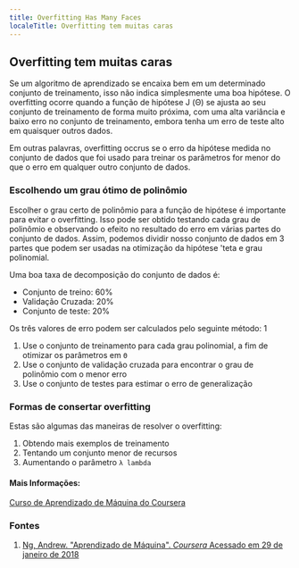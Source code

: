 ```yaml
---
title: Overfitting Has Many Faces
localeTitle: Overfitting tem muitas caras
---
```

## Overfitting tem muitas caras

Se um algoritmo de aprendizado se encaixa bem em um determinado conjunto de treinamento, isso não indica simplesmente uma boa hipótese. O overfitting ocorre quando a função de hipótese J (Θ) se ajusta ao seu conjunto de treinamento de forma muito próxima, com uma alta variância e baixo erro no conjunto de treinamento, embora tenha um erro de teste alto em quaisquer outros dados.

Em outras palavras, overfitting occrus se o erro da hipótese medida no conjunto de dados que foi usado para treinar os parâmetros for menor do que o erro em qualquer outro conjunto de dados.

### Escolhendo um grau ótimo de polinômio

Escolher o grau certo de polinômio para a função de hipótese é importante para evitar o overfitting. Isso pode ser obtido testando cada grau de polinômio e observando o efeito no resultado do erro em várias partes do conjunto de dados. Assim, podemos dividir nosso conjunto de dados em 3 partes que podem ser usadas na otimização da hipótese 'teta e grau polinomial.

Uma boa taxa de decomposição do conjunto de dados é:

*   Conjunto de treino: 60%
*   Validação Cruzada: 20%
*   Conjunto de teste: 20%

Os três valores de erro podem ser calculados pelo seguinte método: 1

1.  Use o conjunto de treinamento para cada grau polinomial, a fim de otimizar os parâmetros em `Θ`
2.  Use o conjunto de validação cruzada para encontrar o grau de polinômio com o menor erro
3.  Use o conjunto de testes para estimar o erro de generalização

### Formas de consertar overfitting

Estas são algumas das maneiras de resolver o overfitting:

1.  Obtendo mais exemplos de treinamento
2.  Tentando um conjunto menor de recursos
3.  Aumentando o parâmetro `λ lambda`

#### Mais Informações:

[Curso de Aprendizado de Máquina do Coursera](https://www.coursera.org/learn/machine-learning)

### Fontes

1.  [Ng, Andrew. "Aprendizado de Máquina". _Coursera_ Acessado em 29 de janeiro de 2018](https://www.coursera.org/learn/machine-learning)